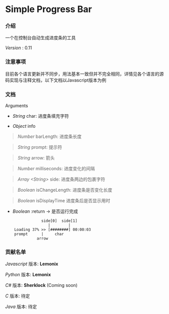 # Simple Progress Bar

### 介绍
一个在控制台自动生成进度条的工具

 *Version* : 0.11


### 注意事项
目前各个语言更新并不同步，用法基本一致但并不完全相同，详情见各个语言的源码实现与注释文档，以下文档以Javascript版本为例


### 文档

Arguments

- *String* 				 char: 进度条填充字符

- *Object* 				 info

> *Number* 				 barLength: 进度条长度

> *String* 				 prompt: 提示符

> *String* 				 arrow: 箭头

> *Number* 				 milliseconds: 进度变化的间隔

> *Array &lt;String&gt;* side: 进度条两边的包裹字符

> *Boolean* 			 isChangeLength: 进度条是否变化长度

> *Boolean* 			 isDisplayTime 进度条后是否显示用时

- *Boolean* 			 :return -> 是否运行完成

```
                side[0]  side[1]
                   |        |
    Loading 37% >> [########] 00:00:03
    prompt      |     char
              arrow
```


### 贡献名单
*Javascript* 版本:  **Lemonix**

*Python* 版本:  **Lemonix** 

*C#* 版本: **Sherklock** (Coming soon)

*C* 版本: 待定

*Java* 版本: 待定
